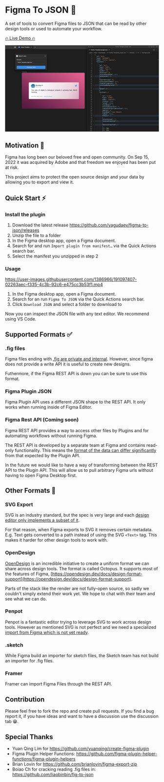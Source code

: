 # Figma To JSON 💾

A set of tools to convert Figma files to JSON that can be read by other design tools or used to automate your workflow.

[🔥 Live Demo 🔥](https://www.figma2json.com)

![Figma to JSON Plugin Screenshot](website/public/assets/images/plugin-screenshot.png)

## Motivation 🤔

Figma has long been our beloved free and open community. On Sep 15, 2022 it was acquired by Adobe and that freedom we enjoyed has been put at risk.

This project aims to protect the open source design and your data by allowing you to export and view it.

## Quick Start ⚡️

### Install the plugin

1. Download the latest release https://github.com/yagudaev/figma-to-json/releases
2. Unzip the file to a folder
3. In the Figma desktop app, open a Figma document.
4. Search for and run `Import plugin from manifest…` via the Quick Actions search bar.
5. Select the manifest you unzipped in step 2

### Usage

https://user-images.githubusercontent.com/1386966/191097407-02263aec-f335-4c3b-92c6-e475cc3b53f1.mp4

1. In the Figma desktop app, open a Figma document.
2. Search for an run `Figma To JSON` via the Quick Actions search bar.
3. Click `Download JSON` and select a folder to download to

Now you can inspect the JSON file with any text editor. We recommend using VS Code.

## Supported Formats ✅

### .fig files

Figma files ending with [.fig are private and internal](https://forum.figma.com/t/inquiry-about-the-fig-file-format/6351). However, since figma does not provide a write API it is useful to create new designs.

Futhermore, if the Figma REST API is down you can be sure to use this format.

### Figma Plugin JSON

Figma Plugin API uses a different JSON shape to the REST API. It only works when running inside of Figma Editor.

### Figma Rest API (Coming soon)

Figma REST API provides a way to access other files by Plugins and for automating workflows without running Figma.

The REST API is developed by a separate team at Figma and contains read-only functionality. This means the [format of the data can differ significantly](https://forum.figma.com/t/need-help-with-gradienttranform-matrix/26792) from that expected by the Plugin API.

In the future we would like to have a way of transforming between the REST API to the Plugin API. This will allow us to pull arbitrary Figma urls without having to open Figma Desktop first.

## Other Formats 📄

### SVG Export

SVG is an industry standard, but the spec is very large and each [design editor only implements a subset of it](https://www.figma.com/blog/with-figmas-new-svg-exports-less-more/).

For that reason, when Figma exports to SVG it removes certain metadata. E.g. Text gets converted to a path instead of using the SVG `<Text>` tag. This makes it harder for other design tools to work with.

### OpenDesign

[OpenDesign](http://opendesign.dev/) is an incredible initiative to create a uniform format we can share across design tools. The format is called Octopus. It supports most of the features of Figma, [https://opendesign.dev/docs/design-format-support](https://opendesign.dev/docs/design-format-support).

Parts of the stack like the render are not fully-open source, so sadly we couldn't simply extend their work yet. We hope to chat with their team and see what we can do.

### Penpot

Penpot is a fantastic editor trying to leverage SVG to work across design tools. However as mentioned SVG is not perfect and we need a specialized [import from Figma which is not yet ready](https://github.com/penpot/penpot/issues/2265).

### .sketch

While Figma build an importer for sketch files, the Sketch team has not build an importer for .fig files.

### Framer

Framer can import Figma Files through the REST API.

## Contribution

Please feel free to fork the repo and create pull requests. If you find a bug report it, if you have ideas and want to have a discussion use the discussion tab 😁.

## Special Thanks

- Yuan Qing Lim for https://github.com/yuanqing/create-figma-plugin
- Figma Plugin Helper Functions: https://github.com/figma-plugin-helper-functions/figma-plugin-helpers
- Brian Lovin for https://github.com/brianlovin/figma-export-zip
- Boiao Ch for cracking reading .fig files in: https://github.com/liaobinbin/fig-to-json

